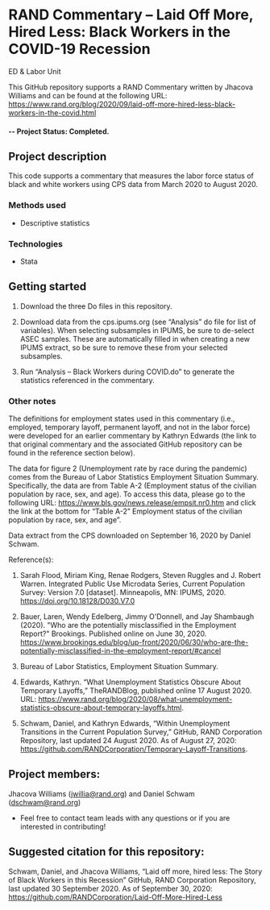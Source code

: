 # RAND Commentary – Laid Off More, Hired Less: Black Workers in the COVID-19 Recession
ED & Labor Unit

This GitHub repository supports a RAND Commentary written by Jhacova Williams and can be found at the following URL:  https://www.rand.org/blog/2020/09/laid-off-more-hired-less-black-workers-in-the-covid.html

#### -- Project Status: Completed.

## Project description
This code supports a commentary that measures the labor force status of black and white workers using CPS data from March 2020 to August 2020.

### Methods used
* Descriptive statistics

### Technologies
* Stata

## Getting started

1. Download the three Do files in this repository.

2. Download data from the cps.ipums.org (see “Analysis” do file for list of variables). When selecting subsamples in IPUMS, be sure to de-select ASEC samples. These are automatically filled in when creating a new IPUMS extract, so be sure to remove these from your selected subsamples.
    
3. Run “Analysis – Black Workers during COVID.do” to generate the statistics referenced in the commentary.

### Other notes

The definitions for employment states used in this commentary (i.e., employed, temporary layoff, permanent layoff, and not in the labor force) were developed for an earlier commentary by Kathryn Edwards (the link to that original commentary and the associated GitHub repository can be found in the reference section below).

The data for figure 2 (Unemployment rate by race during the pandemic) comes from the Bureau of Labor Statistics Employment Situation Summary. Specifically, the data are from Table A-2 (Employment status of the civilian population by race, sex, and age). To access this data, please go to the following URL: https://www.bls.gov/news.release/empsit.nr0.htm and click the link at the bottom for “Table A-2” Employment status of the civilian population by race, sex, and age”.

Data extract from the CPS downloaded on September 16, 2020 by Daniel Schwam.

Reference(s): 

1. Sarah Flood, Miriam King, Renae Rodgers, Steven Ruggles and J. Robert Warren. Integrated Public Use Microdata Series, Current Population Survey: Version 7.0 [dataset]. Minneapolis, MN: IPUMS, 2020. https://doi.org/10.18128/D030.V7.0

2. Bauer, Laren, Wendy Edelberg, Jimmy O'Donnell, and Jay Shambaugh (2020). "Who are the potentially misclassified in the Employment Report?" Brookings. Published online on June 30, 2020. https://www.brookings.edu/blog/up-front/2020/06/30/who-are-the-potentially-misclassified-in-the-employment-report/#cancel

3. Bureau of Labor Statistics, Employment Situation Summary.

4. Edwards, Kathryn. “What Unemployment Statistics Obscure About Temporary Layoffs,” TheRANDBlog, published online 17 August 2020. URL: https://www.rand.org/blog/2020/08/what-unemployment-statistics-obscure-about-temporary-layoffs.html. 

5. Schwam, Daniel, and Kathryn Edwards, “Within Unemployment Transitions in the Current Population Survey,” GitHub, RAND Corporation Repository, last updated 24 August 2020. As of August 27, 2020: https://github.com/RANDCorporation/Temporary-Layoff-Transitions.

## Project members:

Jhacova Williams (jwillia@rand.org) and Daniel Schwam (dschwam@rand.org)
* Feel free to contact team leads with any questions or if you are interested in contributing!

## Suggested citation for this repository:

Schwam, Daniel, and Jhacova Williams, “Laid off more, hired less: The Story of Black Workers in this Recession” GitHub, RAND Corporation Repository, last updated 30 September 2020. As of September 30, 2020: https://github.com/RANDCorporation/Laid-Off-More-Hired-Less
